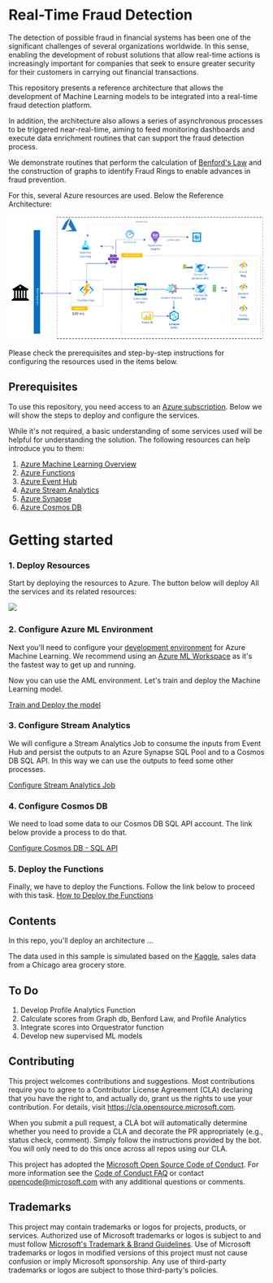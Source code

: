 # Real-Time Fraud Detection

<!-- 
Guidelines on README format: https://review.docs.microsoft.com/help/onboard/admin/samples/concepts/readme-template?branch=master

Guidance on onboarding samples to docs.microsoft.com/samples: https://review.docs.microsoft.com/help/onboard/admin/samples/process/onboarding?branch=master

Taxonomies for products and languages: https://review.docs.microsoft.com/new-hope/information-architecture/metadata/taxonomies?branch=master
-->

The detection of possible fraud in financial systems has been one of the significant challenges of several organizations worldwide. In this sense, enabling the development of robust solutions that allow real-time actions is increasingly important for companies that seek to ensure greater security for their customers in carrying out financial transactions.

This repository presents a reference architecture that allows the development of Machine Learning models to be integrated into a real-time fraud detection platform.

In addition, the architecture also allows a series of asynchronous processes to be triggered near-real-time, aiming to feed monitoring dashboards and execute data enrichment routines that can support the fraud detection process.

We demonstrate routines that perform the calculation of [Benford's Law](https://en.wikipedia.org/wiki/Benford's_law) and the construction of graphs to identify Fraud Rings to enable advances in fraud prevention.

For this, several Azure resources are used. Below the Reference Architecture:

![Fraud Detection Architecture](./Images/fraud-architecture.png)

Please check the prerequisites and step-by-step instructions for configuring the resources used in the items below.

## Prerequisites

To use this repository, you need access to an [Azure subscription](https://azure.microsoft.com/free/). Below we will show the steps to deploy and configure the services.

While it's not required, a basic understanding of some services used will be helpful for understanding the solution. The following resources can help introduce you to them:

1. [Azure Machine Learning Overview](https://azure.microsoft.com/services/machine-learning/)
2. [Azure Functions](https://docs.microsoft.com/en-us/azure/azure-functions/functions-overview)
3. [Azure Event Hub](https://docs.microsoft.com/en-us/azure/event-hubs/)
4. [Azure Stream Analytics](https://docs.microsoft.com/en-us/azure/stream-analytics/stream-analytics-introduction)
5. [Azure Synapse](https://docs.microsoft.com/en-us/azure/synapse-analytics/overview-what-is)
6. [Azure Cosmos DB](https://docs.microsoft.com/en-us/azure/cosmos-db/)

# Getting started

### 1. Deploy Resources

Start by deploying the resources to Azure. The button below will deploy All the services and its related resources:

<a href="https://portal.azure.com/#create/Microsoft.Template/uri/https%3A%2F%2Fraw.githubusercontent.com%2Fmicrosoft%2Fsolution-accelerator-many-models%2Fmaster%2Fazuredeploy.json(https://raw.githubusercontent.com/microsoft/azure-realtime-fraud-detection/main/arm_template/template.json?)" target="_blank">
    <img src="http://azuredeploy.net/deploybutton.png"/>
</a>

### 2. Configure Azure ML Environment

Next you'll need to configure your [development environment](https://docs.microsoft.com/azure/machine-learning/how-to-configure-environment) for Azure Machine Learning. We recommend using an [Azure ML Workspace](https://docs.microsoft.com/en-us/azure/machine-learning/quickstart-create-resources) as it's the fastest way to get up and running. 

Now you can use the AML environment. Let's train and deploy the Machine Learning model.

[Train and Deploy the model](./AzureMachineLearning/README.md)

### 3. Configure Stream Analytics
We will configure a Stream Analytics Job to consume the inputs from Event Hub and persist the outputs to an Azure Synapse SQL Pool and to a Cosmos DB SQL API. In this way we can use the outputs to feed some other processes.

[Configure Stream Analytics Job](./StreamAnalytics/README.md)

### 4. Configure Cosmos DB
We need to load some data to our Cosmos DB SQL API account. The link below provide a process to do that.

[Configure Cosmos DB - SQL API](./AzureCosmosDB/README.md)

### 5. Deploy the Functions
Finally, we have to deploy the Functions. Follow the link below to proceed with this task.
[How to Deploy the Functions](./Functions/README.md)

## Contents

In this repo, you'll deploy an architecture ...

The data used in this sample is simulated based on the [Kaggle](,,,), sales data from a Chicago area grocery store.

## To Do
1. Develop Profile Analytics Function
2. Calculate scores from Graph db, Benford Law, and Profile Analytics
3. Integrate scores into Orquestrator function
4. Develop new supervised ML models

## Contributing

This project welcomes contributions and suggestions.  Most contributions require you to agree to a
Contributor License Agreement (CLA) declaring that you have the right to, and actually do, grant us
the rights to use your contribution. For details, visit https://cla.opensource.microsoft.com.

When you submit a pull request, a CLA bot will automatically determine whether you need to provide
a CLA and decorate the PR appropriately (e.g., status check, comment). Simply follow the instructions
provided by the bot. You will only need to do this once across all repos using our CLA.

This project has adopted the [Microsoft Open Source Code of Conduct](https://opensource.microsoft.com/codeofconduct/).
For more information see the [Code of Conduct FAQ](https://opensource.microsoft.com/codeofconduct/faq/) or
contact [opencode@microsoft.com](mailto:opencode@microsoft.com) with any additional questions or comments.

## Trademarks

This project may contain trademarks or logos for projects, products, or services. Authorized use of Microsoft 
trademarks or logos is subject to and must follow 
[Microsoft's Trademark & Brand Guidelines](https://www.microsoft.com/en-us/legal/intellectualproperty/trademarks/usage/general).
Use of Microsoft trademarks or logos in modified versions of this project must not cause confusion or imply Microsoft sponsorship.
Any use of third-party trademarks or logos are subject to those third-party's policies.